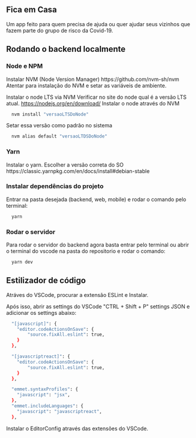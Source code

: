 ## Fica em Casa

Um app feito para quem
precisa de ajuda ou quer ajudar
seus vizinhos que fazem parte
do grupo de risco da Covid-19.


## Rodando o backend localmente

<h3>Node e NPM</h3>
Instalar NVM (Node Version Manager)
https://github.com/nvm-sh/nvm
Atentar para instalação do NVM e setar as variáveis de ambiente.

Instalar o node LTS via NVM
Verificar no site do node qual é a versão LTS atual.
https://nodejs.org/en/download/
Instalar o node através do NVM

```sh
  nvm install "versaoLTSDoNode"
```
Setar essa versão como padrão no sistema

```sh
  nvm alias default "versaoLTDSDoNode"
```

<h3>Yarn</h3>
Instalar o yarn. Escolher a versão correta do SO
https://classic.yarnpkg.com/en/docs/install#debian-stable

<h3>Instalar dependências do projeto</h3>
Entrar na pasta desejada (backend, web, mobile) e rodar o comando pelo terminal:

```sh
  yarn
```

<h3>Rodar o servidor</h3>
Para rodar o servidor do backend agora basta entrar pelo terminal ou abrir o terminal do vscode na pasta do repositorio e rodar o comando:

```sh
  yarn dev
```


## Estilizador de código
Atráves do VSCode, procurar a extensão ESLint e Instalar.</p>
Após isso, abrir as settings do VSCode "CTRL + Shift + P" settings JSON e adicionar os settings abaixo:

```sh
  "[javascript]": {
    "editor.codeActionsOnSave": {
        "source.fixAll.eslint": true,
    }
  },

  "[javascriptreact]": {
    "editor.codeActionsOnSave": {
        "source.fixAll.eslint": true,
    }
  },

  "emmet.syntaxProfiles": {
    "javascript": "jsx",
  },
  "emmet.includeLanguages": {
    "javascript": "javascriptreact",
  },
```
Instalar o EditorConfig através das extensões do VSCode.
